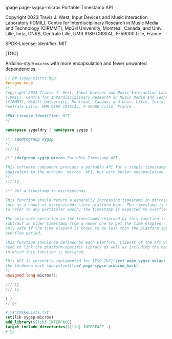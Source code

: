 \page page-sygsp-micros Portable Timestamp API

Copyright 2023 Travis J. West, Input Devices and Music Interaction Laboratory
(IDMIL), Centre for Interdisciplinary Research in Music Media and Technology
(CIRMMT), McGill University, Montréal, Canada, and Univ. Lille, Inria, CNRS,
Centrale Lille, UMR 9189 CRIStAL, F-59000 Lille, France

SPDX-License-Identifier: MIT

[TOC]

Arduino-style `micros` with more encapsulation and fewer unwanted dependencies.

```cpp
// @#'sygsp-micros.hpp'
#pragma once
/*
Copyright 2023 Travis J. West, Input Devices and Music Interaction Laboratory
(IDMIL), Centre for Interdisciplinary Research in Music Media and Technology
(CIRMMT), McGill University, Montréal, Canada, and Univ. Lille, Inria, CNRS,
Centrale Lille, UMR 9189 CRIStAL, F-59000 Lille, France

SPDX-License-Identifier: MIT
*/

namespace sygaldry { namespace sygsp {

/*! \addtogroup sygsp
*/
/// \{

/*! \defgroup sygsp-micros Portable Timestamp API

This software component provides a portable API for a simple timestamp function,
equivalent to the Arduino `micros` API, but with better encapsulation.
*/
/// \{

/*! Get a timestamp in microseconds

This function should return a generally increasing timestamp in microseconds,
such as a count of microseconds since platform boot. The timestamp is not required
to refer to any particular epoch. The timestamp is expected to overflow periodically.

The only safe operation on the timestamps returned by this function is to
subtract an older timestamp from a newer one to get the time elapsed. This is
only safe if the time elapsed is known to be less than the platform specific
overflow period.

This function should be defined by each platform. Clients of the API will
need to link the platform-specific library as well as including the header
in which this function is declared.

This API is currently implemented for [ESP-IDF](\ref page-sygse-delay) via
the [Arduino hack subsystem](\ref page-sygse-arduino_hack).
*/
unsigned long micros();

/// \}
/// \}

} }
// @/
```

```cmake
# @#'CMakeLists.txt'
set(lib sygsp-micros)
add_library(${lib} INTERFACE)
target_include_directories(${lib} INTERFACE .)
# @/
```

